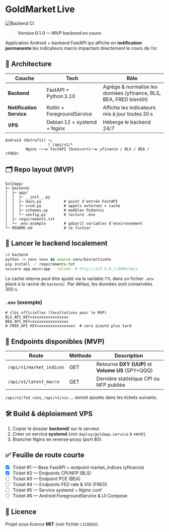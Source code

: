 # GoldMarket Live
![Backend CI](https://github.com/<ORG_OR_USER>/Goldapp/actions/workflows/ci.yml/badge.svg)

> **Version 0.1.0 — MVP backend en cours**

Application Android + backend FastAPI qui affiche en **notification permanente** les indicateurs macro
impactant directement le cours de l’or.

## 📐 Architecture

| Couche                   | Tech                        | Rôle                                                              |
| ------------------------ | --------------------------- | ----------------------------------------------------------------- |
| **Backend**              | FastAPI + Python 3.10       | Agrège & normalise les données (yfinance, BLS, BEA, FRED bientôt) |
| **Notification Service** | Kotlin + ForegroundService  | Affiche les indicateurs mis à jour toutes 30 s                    |
| **VPS**                  | Debian 12 + systemd + Nginx | Héberge le backend 24/7                                           |

```
Android (Retrofit) ─┐                     
                   │ /api/v1/*           
         Nginx ───► FastAPI (Gunicorn)──► yfinance / BLS / BEA / (FRED)
```

## 🗂️ Repo layout (MVP)

```
Goldapp/
├─ backend/
│  ├─ app/
│  │  ├─ __init__.py
│  │  ├─ main.py          # point d'entrée FastAPI
│  │  ├─ crud.py          # appels externes + cache
│  │  ├─ schemas.py       # modèles Pydantic
│  │  └─ config.py        # lecture .env
│  ├─ requirements.txt
│  └─ .env.example        # gabarit variables d'environnement
└─ README.md              # ce fichier
```

## 🚀 Lancer le backend localement

```bash
cd backend
python -m venv venv && source venv/bin/activate
pip install -r requirements.txt
uvicorn app.main:app --reload  # http://127.0.0.1:8000/docs
```

Le cache interne peut être ajusté via la variable `TTL` dans un fichier `.env` placé à la racine de `backend/`. Par défaut, les données sont conservées 300 s.

### `.env` (exemple)

```
# clés officielles (facultatives pour le MVP)
BLS_API_KEY=xxxxxxxxxxxxxxxx
BEA_API_KEY=xxxxxxxxxxxxxxxx
# FRED_API_KEY=xxxxxxxxxxxxxxxx  # sera ajouté plus tard
```

## 📡 Endpoints disponibles (MVP)

| Route                    | Méthode | Description                                       |
| ------------------------ | ------- | ------------------------------------------------- |
| `/api/v1/market_indices` | GET     | Retourne **DXY (UUP)** et **Volume US** (SPY+QQQ) |
| `/api/v1/latest_macro`   | GET     | Dernière statistique CPI ou NFP publiée |

`/api/v1/fed_rate`, `/api/v1/vix` … seront ajoutés dans les tickets suivants.

## 🛠️ Build & déploiement VPS

1. Copier le dossier **backend/** sur le serveur.
2. Créer un service **systemd** (voir `deploy/goldapp.service` à venir).
3. Brancher Nginx en reverse‑proxy (port 80).

## ✅ Feuille de route courte

* [x] Ticket #1 — Base FastAPI + endpoint market\_indices (yfinance)
* [x] Ticket #2 — Endpoints CPI/NFP (BLS)
* [ ] Ticket #3 — Endpoint PCE (BEA)
* [ ] Ticket #4 — Endpoints FED rate & VIX (FRED)
* [ ] Ticket #5 — Service systemd + Nginx conf
* [ ] Ticket #6 — Android ForegroundService & UI Compose

## 📝 Licence

Projet sous licence **MIT** (voir fichier `LICENSE`).
